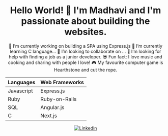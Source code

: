 <div align="center">
  <h1> Hello World! 👋 I'm Madhavi and I'm passionate about building the websites.</h1>

 🔭 I’m currently working on building a SPA using Express.js
 🌱 I’m currently learning C language...
 👯 I’m looking to collaborate on ...
 🤔 I’m looking for help with finding a job as a junior developer.
 😎 Fun fact: I love music and cooking and sharing with people I love!
 🎮 My favourite computer game is Hearthstone and cut the rope.

| Languages  | Web Frameworks |
| ---------- | -------------- |
| Javascript | Express.js     |
| Ruby       | Ruby-on-Rails  |
| SQL        | Angular.js     |
| C          | Next.js        |

[![Linkedin](https://img.shields.io/badge/MadhaviMeegahapola-blue?style=for-the-badge&logo=linkedin&logoColor=whitMadhaviMeegahapola&colorB=0077b5)](https://www.linkedin.com/in/madhavi-m-014b79b2/)

</div>

